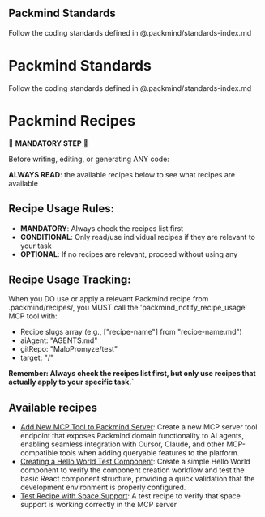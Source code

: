 ## Packmind Standards

Follow the coding standards defined in @.packmind/standards-index.md
<!-- start: Packmind standards -->
# Packmind Standards

Follow the coding standards defined in @.packmind/standards-index.md
<!-- end: Packmind standards -->
<!-- start: Packmind recipes -->
# Packmind Recipes

🚨 **MANDATORY STEP** 🚨

Before writing, editing, or generating ANY code:

**ALWAYS READ**: the available recipes below to see what recipes are available

## Recipe Usage Rules:
- **MANDATORY**: Always check the recipes list first
- **CONDITIONAL**: Only read/use individual recipes if they are relevant to your task
- **OPTIONAL**: If no recipes are relevant, proceed without using any

## Recipe Usage Tracking:
When you DO use or apply a relevant Packmind recipe from .packmind/recipes/, you MUST call the 'packmind_notify_recipe_usage' MCP tool with:
* Recipe slugs array (e.g., ["recipe-name"] from "recipe-name.md")
* aiAgent: "AGENTS.md"
* gitRepo: "MaloPromyze/test"
* target: "/"

**Remember: Always check the recipes list first, but only use recipes that actually apply to your specific task.**`

## Available recipes

* [Add New MCP Tool to Packmind Server](.packmind/recipes/add-new-mcp-tool-to-packmind-server.md): Create a new MCP server tool endpoint that exposes Packmind domain functionality to AI agents, enabling seamless integration with Cursor, Claude, and other MCP-compatible tools when adding queryable features to the platform.
* [Creating a Hello World Test Component](.packmind/recipes/creating-a-hello-world-test-component.md): Create a simple Hello World component to verify the component creation workflow and test the basic React component structure, providing a quick validation that the development environment is properly configured.
* [Test Recipe with Space Support](.packmind/recipes/test-recipe-with-space-support.md): A test recipe to verify that space support is working correctly in the MCP server
<!-- end: Packmind recipes -->